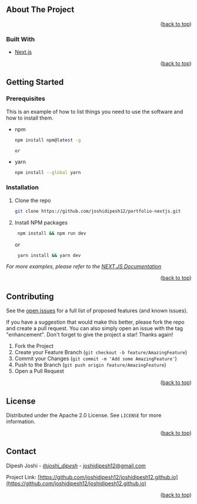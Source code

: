 <!-- ABOUT THE PROJECT -->

## About The Project

<!-- [![My Portfolio][product-screenshot]](public/screenshot.png) -->

<p align="right">(<a href="#top">back to top</a>)</p>

### Built With

- [Next.js](https://nextjs.org/)
<!-- - [React.js](https://reactjs.org/) -->
<!-- - [Vue.js](https://vuejs.org/) -->
<!-- - [Angular](https://angular.io/) -->
<!-- - [Svelte](https://svelte.dev/) -->
<!-- - [Laravel](https://laravel.com) -->
<!-- - [Bootstrap](https://getbootstrap.com) -->
<!-- - [JQuery](https://jquery.com) -->

<p align="right">(<a href="#top">back to top</a>)</p>

<!-- GETTING STARTED -->

## Getting Started


### Prerequisites

This is an example of how to list things you need to use the software and how to install them.

- npm
  ```sh
  npm install npm@latest -g
  ```
  
  `or`

- yarn
  ```sh
  npm install --global yarn
  ```

### Installation

1. Clone the repo
   ```sh
   git clone https://github.com/joshidipesh12/portfolio-nextjs.git
   ```
2. Install NPM packages
   ```sh
    npm install && npm run dev
   ```
   
   or
   
   ```sh
    yarn install && yarn dev
   ```

_For more examples, please refer to the [NEXT.JS Documentation](https://nextjs.org/docs/getting-started)_


<p align="right">(<a href="#top">back to top</a>)</p>

<!-- 
## Roadmap

- [] Feature 1
- [] Feature 2
- [] Feature 3
  - [] Nested Feature -->

<!-- CONTRIBUTING -->

## Contributing

See the [open issues](https://github.com/joshidipesh12/portfolio-nextjs/issues) for a full list of proposed features (and known issues).

<!-- Contributions are what make the open source community such an amazing place to learn, inspire, and create. Any contributions you make are **greatly appreciated**. -->

If you have a suggestion that would make this better, please fork the repo and create a pull request. You can also simply open an issue with the tag "enhancement".
Don't forget to give the project a star! Thanks again!

1. Fork the Project
2. Create your Feature Branch (`git checkout -b feature/AmazingFeature`)
3. Commit your Changes (`git commit -m 'Add some AmazingFeature'`)
4. Push to the Branch (`git push origin feature/AmazingFeature`)
5. Open a Pull Request

<p align="right">(<a href="#top">back to top</a>)</p>

<!-- LICENSE -->

## License

Distributed under the Apache 2.0 License. See `LICENSE` for more information.

<p align="right">(<a href="#top">back to top</a>)</p>

<!-- CONTACT -->

## Contact

Dipesh Joshi - [@_joshi_dipesh_](https://instagram.com/_joshi_dipesh_) - [joshidipesh12@gmail.com](mailto:joshidipesh12@gmail.com)

Project Link: [https://github.com/joshidipesh12/joshidipesh12.github.io](https://github.com/joshidipesh12/joshidipesh12.github.io)

<p align="right">(<a href="#top">back to top</a>)</p>

<!-- ACKNOWLEDGMENTS -->

<!-- ## Acknowledgments -->

<!-- - []() -->
<!-- - []() -->
<!-- - []() -->

<!-- <p align="right">(<a href="#top">back to top</a>)</p> -->

<!-- MARKDOWN LINKS & IMAGES -->
<!-- https://www.markdownguide.org/basic-syntax/#reference-style-links -->

[contributors-shield]: https://img.shields.io/github/contributors/joshidipesh12/joshidipesh12.github.io.svg?style=for-the-badge
[contributors-url]: https://github.com/joshidipesh12/joshidipesh12.github.io/graphs/contributors
[forks-shield]: https://img.shields.io/github/forks/joshidipesh12/joshidipesh12.github.io.svg?style=for-the-badge
[forks-url]: https://github.com/joshidipesh12/joshidipesh12.github.io/network/members
[stars-shield]: https://img.shields.io/github/stars/joshidipesh12/joshidipesh12.github.io.svg?style=for-the-badge
[stars-url]: https://github.com/joshidipesh12/joshidipesh12.github.io/stargazers
[issues-shield]: https://img.shields.io/github/issues/joshidipesh12/joshidipesh12.github.io.svg?style=for-the-badge
[issues-url]: https://github.com/joshidipesh12/joshidipesh12.github.io/issues
[license-shield]: https://img.shields.io/github/license/joshidipesh12/joshidipesh12.github.io.svg?style=for-the-badge
[license-url]: https://github.com/joshidipesh12/joshidipesh12.github.io/blob/master/LICENSE.txt
[linkedin-shield]: https://img.shields.io/badge/-LinkedIn-black.svg?style=for-the-badge&logo=linkedin&colorB=555
[linkedin-url]: https://linkedin.com/in/joshidipesh12
[product-screenshot]: images/screenshot.png
